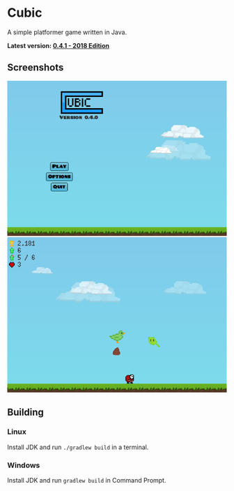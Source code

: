 # Cubic
A simple platformer game written in Java.

**Latest version: [0.4.1 - 2018 Edition](https://github.com/Juuxel/Cubic/releases/tag/v0.4.1)**

## Screenshots
![Start screen](./images/startScreen.png)
![Gameplay](./images/game.png)

## Building
### Linux
Install JDK and run ```./gradlew build``` in a terminal.
### Windows
Install JDK and run ```gradlew build``` in Command Prompt.
